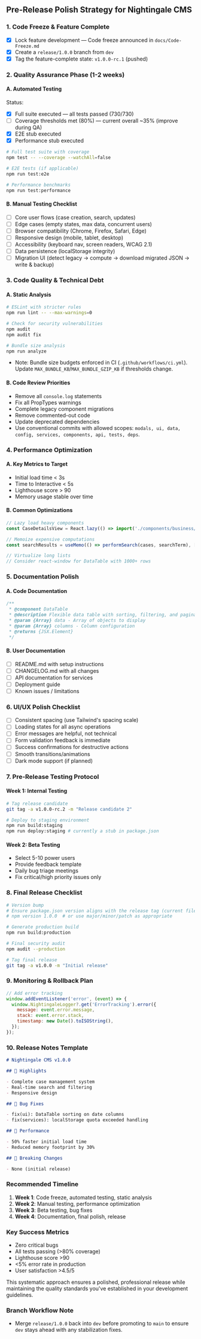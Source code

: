 ## Pre-Release Polish Strategy for Nightingale CMS

### 1. **Code Freeze & Feature Complete**

- [x] Lock feature development — Code freeze announced in `docs/Code-Freeze.md`
- [x] Create a `release/1.0.0` branch from `dev`
- [x] Tag the feature-complete state: `v1.0.0-rc.1` (pushed)

### 2. **Quality Assurance Phase** (1-2 weeks)

#### A. Automated Testing

Status:

- [x] Full suite executed — all tests passed (730/730)
- [ ] Coverage thresholds met (80%) — current overall ~35% (improve during QA)
- [x] E2E stub executed
- [x] Performance stub executed

```bash
# Full test suite with coverage
npm test -- --coverage --watchAll=false

# E2E tests (if applicable)
npm run test:e2e

# Performance benchmarks
npm run test:performance
```

#### B. Manual Testing Checklist

- [ ] Core user flows (case creation, search, updates)
- [ ] Edge cases (empty states, max data, concurrent users)
- [ ] Browser compatibility (Chrome, Firefox, Safari, Edge)
- [ ] Responsive design (mobile, tablet, desktop)
- [ ] Accessibility (keyboard nav, screen readers, WCAG 2.1)
- [ ] Data persistence (localStorage integrity)
- [ ] Migration UI (detect legacy → compute → download migrated JSON → write & backup)

### 3. **Code Quality & Technical Debt**

#### A. Static Analysis

```bash
# ESLint with stricter rules
npm run lint -- --max-warnings=0

# Check for security vulnerabilities
npm audit
npm audit fix

# Bundle size analysis
npm run analyze
```

- Note: Bundle size budgets enforced in CI (`.github/workflows/ci.yml`). Update
  `MAX_BUNDLE_KB`/`MAX_BUNDLE_GZIP_KB` if thresholds change.

#### B. Code Review Priorities

- Remove all `console.log` statements
- Fix all PropTypes warnings
- Complete legacy component migrations
- Remove commented-out code
- Update deprecated dependencies
- Use conventional commits with allowed scopes:
  `modals, ui, data, config, services, components, api, tests, deps`.

### 4. **Performance Optimization**

#### A. Key Metrics to Target

- Initial load time < 3s
- Time to Interactive < 5s
- Lighthouse score > 90
- Memory usage stable over time

#### B. Common Optimizations

```javascript
// Lazy load heavy components
const CaseDetailsView = React.lazy(() => import('./components/business/CaseDetailsView'));

// Memoize expensive computations
const searchResults = useMemo(() => performSearch(cases, searchTerm), [cases, searchTerm]);

// Virtualize long lists
// Consider react-window for DataTable with 1000+ rows
```

### 5. **Documentation Polish**

#### A. Code Documentation

```javascript
/**
 * @component DataTable
 * @description Flexible data table with sorting, filtering, and pagination
 * @param {Array} data - Array of objects to display
 * @param {Array} columns - Column configuration
 * @returns {JSX.Element}
 */
```

#### B. User Documentation

- [ ] README.md with setup instructions
- [ ] CHANGELOG.md with all changes
- [ ] API documentation for services
- [ ] Deployment guide
- [ ] Known issues / limitations

### 6. **UI/UX Polish Checklist**

- [ ] Consistent spacing (use Tailwind's spacing scale)
- [ ] Loading states for all async operations
- [ ] Error messages are helpful, not technical
- [ ] Form validation feedback is immediate
- [ ] Success confirmations for destructive actions
- [ ] Smooth transitions/animations
- [ ] Dark mode support (if planned)

### 7. **Pre-Release Testing Protocol**

#### Week 1: Internal Testing

```bash
# Tag release candidate
git tag -a v1.0.0-rc.2 -m "Release candidate 2"

# Deploy to staging environment
npm run build:staging
npm run deploy:staging # currently a stub in package.json
```

#### Week 2: Beta Testing

- Select 5-10 power users
- Provide feedback template
- Daily bug triage meetings
- Fix critical/high priority issues only

### 8. **Final Release Checklist**

```bash
# Version bump
# Ensure package.json version aligns with the release tag (current file shows 2.0.0). Adjust if needed:
# npm version 1.0.0  # or use major/minor/patch as appropriate

# Generate production build
npm run build:production

# Final security audit
npm audit --production

# Tag final release
git tag -a v1.0.0 -m "Initial release"
```

### 9. **Monitoring & Rollback Plan**

```javascript
// Add error tracking
window.addEventListener('error', (event) => {
  window.NightingaleLogger?.get('ErrorTracking').error({
    message: event.error.message,
    stack: event.error.stack,
    timestamp: new Date().toISOString(),
  });
});
```

### 10. **Release Notes Template**

```markdown
# Nightingale CMS v1.0.0

## 🎉 Highlights

- Complete case management system
- Real-time search and filtering
- Responsive design

## 🐛 Bug Fixes

- fix(ui): DataTable sorting on date columns
- fix(services): localStorage quota exceeded handling

## 🚀 Performance

- 50% faster initial load time
- Reduced memory footprint by 30%

## 📝 Breaking Changes

- None (initial release)
```

### Recommended Timeline

1. **Week 1**: Code freeze, automated testing, static analysis
2. **Week 2**: Manual testing, performance optimization
3. **Week 3**: Beta testing, bug fixes
4. **Week 4**: Documentation, final polish, release

### Key Success Metrics

- Zero critical bugs
- All tests passing (>80% coverage)
- Lighthouse score >90
- <5% error rate in production
- User satisfaction >4.5/5

This systematic approach ensures a polished, professional release while maintaining the quality
standards you've established in your development guidelines.

### Branch Workflow Note

- Merge `release/1.0.0` back into `dev` before promoting to `main` to ensure `dev` stays ahead with
  any stabilization fixes.
